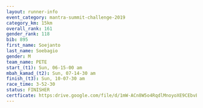 ```yaml
---
layout: runner-info 
event_category: mantra-summit-challenge-2019 
category_km: 15km 
overall_rank: 161
gender_rank: 118
bib: 895
first_name: Soejanto
last_name: Soebagio
gender: M
team_name: PETE
start_(t1): Sun, 06-15-00 am
mbah_kamad_(t2): Sun, 07-14-30 am
finish_(t3): Sun, 10-07-30 am
race_time: 3-52-30
status: FINISHER
certficate: https:drive.google.com/file/d/1mW-ACn8W5o4RqdlMnoyoXE9CEbvE-2_L/view?usp=sharing
---
```

